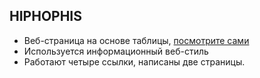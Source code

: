 ## HIPHOPHIS
- Веб-страница на основе таблицы, [посмотрите сами](https://flingloud.github.io/TompoFuture/)
- Используется информационный веб-стиль
- Работают четыре ссылки, написаны две страницы.

